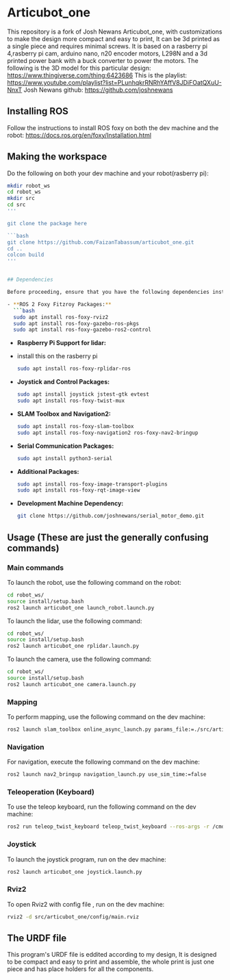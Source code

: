 # Articubot_one

This repository is a fork of Josh Newans Articubot_one, with customizations to make the design more compact and easy to print, It can be 3d printed as a single piece and requires minimal screws. It is based on a rasberry pi 4,rasberry pi cam, arduino nano, n20 encoder motors, L298N and a 3d printed power bank with a buck converter to power the motors.
The following is the 3D model for this particular design:
https://www.thingiverse.com/thing:6423686
This is the playlist: https://www.youtube.com/playlist?list=PLunhqkrRNRhYAffV8JDiFOatQXuU-NnxT
Josh Newans github: https://github.com/joshnewans


## Installing ROS
Follow the instructions to install ROS foxy on both the dev machine and the robot:
https://docs.ros.org/en/foxy/Installation.html

## Making the workspace
Do the following on both your dev machine and your robot(rasberry pi):

```bash
mkdir robot_ws
cd robot_ws
mkdir src
cd src
'''

git clone the package here

```bash
git clone https://github.com/FaizanTabassum/articubot_one.git
cd ..
colcon build
'''


## Dependencies

Before proceeding, ensure that you have the following dependencies installed:

- **ROS 2 Foxy Fitzroy Packages:**
  ```bash
  sudo apt install ros-foxy-rviz2
  sudo apt install ros-foxy-gazebo-ros-pkgs
  sudo apt install ros-foxy-gazebo-ros2-control
  ```

- **Raspberry Pi Support for lidar:**
- install this on the rasberry pi
  ```bash
  sudo apt install ros-foxy-rplidar-ros
  ```

- **Joystick and Control Packages:**
  ```bash
  sudo apt install joystick jstest-gtk evtest
  sudo apt install ros-foxy-twist-mux
  ```

- **SLAM Toolbox and Navigation2:**
  ```bash
  sudo apt install ros-foxy-slam-toolbox
  sudo apt install ros-foxy-navigation2 ros-foxy-nav2-bringup
  ```

- **Serial Communication Packages:**
  ```bash
  sudo apt install python3-serial
  ```

- **Additional Packages:**
  ```bash
  sudo apt install ros-foxy-image-transport-plugins
  sudo apt install ros-foxy-rqt-image-view
  ```

- **Development Machine Dependency:**
  ```bash
  git clone https://github.com/joshnewans/serial_motor_demo.git
  ```

## Usage (These are just the generally confusing commands)
### Main commands
To launch the robot, use the following command on the robot:
```bash
cd robot_ws/
source install/setup.bash 
ros2 launch articubot_one launch_robot.launch.py
```
To launch the lidar, use the following command:
```bash
cd robot_ws/
source install/setup.bash 
ros2 launch articubot_one rplidar.launch.py
```
To launch the camera, use the following command:
```bash
cd robot_ws/
source install/setup.bash 
ros2 launch articubot_one camera.launch.py
```

### Mapping

To perform mapping, use the following command on the dev machine:
```bash
ros2 launch slam_toolbox online_async_launch.py params_file:=./src/articubot_one/config/mapper_params_online_async.yaml use_sim_time:=false
```

### Navigation

For navigation, execute the following command on the dev machine:
```bash
ros2 launch nav2_bringup navigation_launch.py use_sim_time:=false
```

### Teleoperation (Keyboard)

To use the teleop keyboard, run the following command on the dev machine:
```bash
ros2 run teleop_twist_keyboard teleop_twist_keyboard --ros-args -r /cmd_vel:=/diff_cont/cmd_vel_unstamped
```
### Joystick

To launch the joystick program, run on the dev machine:
```bash
ros2 launch articubot_one joystick.launch.py
```

### Rviz2

To open Rviz2 with config file , run on the dev machine:
```bash
rviz2 -d src/articubot_one/config/main.rviz
```

## The URDF file

This program's URDF file is eddited according to my design, It is designed to be compact and easy to print and assemble, the whole print is just one piece and has place holders for all the components.
